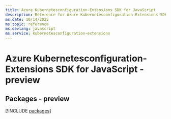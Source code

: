 ```yaml
---
title: Azure Kubernetesconfiguration-Extensions SDK for JavaScript
description: Reference for Azure Kubernetesconfiguration-Extensions SDK for JavaScript
ms.date: 10/14/2025
ms.topic: reference
ms.devlang: javascript
ms.service: kubernetesconfiguration-extensions
---
```

# Azure Kubernetesconfiguration-Extensions SDK for JavaScript - preview
## Packages - preview
[!INCLUDE [packages](kubernetesconfiguration-extensions-index.md)]